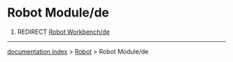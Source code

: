 # Robot Module/de
1.  REDIRECT [Robot Workbench/de](Robot_Workbench/de.md)

---
[documentation index](../README.md) > [Robot](Robot_Workbench.md) > Robot Module/de
